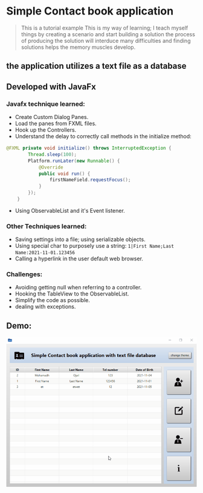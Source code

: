 # Simple Contact book application
> This is a tutorial example
This is my way of learning; I teach myself things by creating a scenario and start building a solution
the process of producing the solution will interduce many difficulties and finding solutions helps the memory muscles develop.

## the application utilizes a text file as a database
## Developed with JavaFx

### Javafx technique learned:
- Create Custom Dialog Panes.
- Load the panes from FXML files.
- Hook up the Controllers.
- Understand the delay to correctly call methods in the initialize method:
```java
@FXML private void initialize() throws InterruptedException {
		Thread.sleep(100);
		Platform.runLater(new Runnable() {
	        @Override
	        public void run() {
	        	firstNameField.requestFocus();
	        }
	    });
	}
```
- Using ObservableList and it's Event listener.

### Other Techniques learned:
- Saving settings into a file; using serializable objects.
- Using special char to purposely use a string:
`1|First Name;Last Name:2021-11-01.123456`
- Calling a hyperlink in the user default web browser.

### Challenges:
- Avoiding getting null when referring to a controller.
- Hooking the TableView to the ObservableList.
- Simplify the code as possible.
- dealing with exceptions.

## Demo:
![](/src/resources/pix/demo.gif)
